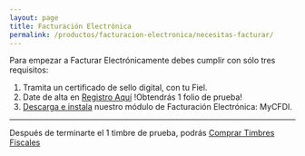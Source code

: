 ```yaml
---
layout: page
title: Facturación Electrónica
permalink: /productos/facturacion-electronica/necesitas-facturar/
---
```


<p>Para empezar a Facturar Electrónicamente debes cumplir con sólo tres requisitos:</p>

<ol class="list-spaced">
  <li>Tramita un certificado de sello digital, con tu Fiel.</li>
  <li>Date de alta en <a class="btn btn-primary btn-sm" href="https://cfdimobile.mybusinesspos.net/" target="_blank">Registro Aquí</a> !Obtendrás 1 folio de prueba!</li>
  <li>
    <a href="/Downloads/MyCFDI.zip">Descarga e instala</a> nuestro módulo de Facturación Electrónica: MyCFDI.
    <br>
  </li>
</ol>

<hr>

Después de terminarte el 1 timbre de prueba, podrás <a href="/donde-comprar/tienda-virtual/timbres-fiscales">Comprar Timbres Fiscales</a>

